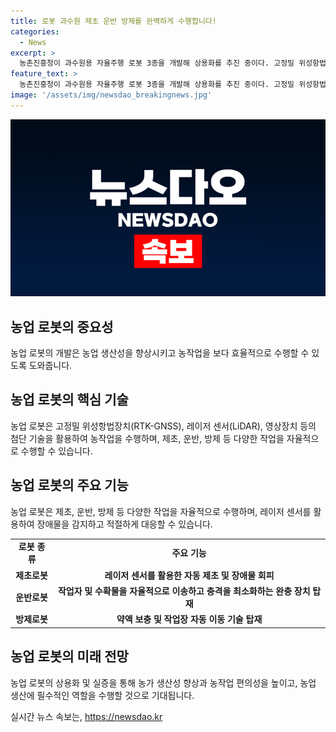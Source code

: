```yaml
---
title: 로봇 과수원 제초 운반 방제를 완벽하게 수행합니다!
categories:
  - News
excerpt: >
  농촌진흥청이 과수원용 자율주행 로봇 3종을 개발해 상용화를 추진 중이다. 고정밀 위성항법장치와 레이저 센서 등을 이용하여 제초, 운반, 방제 작업을 수행하는 이 로봇들은 장애물 감지와 셔틀 기능 등을 갖추고, 앞으로는 로봇 간 연계 작업에 활용할 계획이다. 이를 통해 농업 생산성 향상과 안전사고 최소화를 위해 2027년까지 현장 실증을 진행할 예정이며, 농가에 로봇을 보급하여 농가 소득과 편의성을 향상시킬 것으로 기대된다.
feature_text: >
  농촌진흥청이 과수원용 자율주행 로봇 3종을 개발해 상용화를 추진 중이다. 고정밀 위성항법장치와 레이저 센서 등을 이용하여 제초, 운반, 방제 작업을 수행하는 이 로봇들은 장애물 감지와 셔틀 기능 등을 갖추고, 앞으로는 로봇 간 연계 작업에 활용할 계획이다. 이를 통해 농업 생산성 향상과 안전사고 최소화를 위해 2027년까지 현장 실증을 진행할 예정이며, 농가에 로봇을 보급하여 농가 소득과 편의성을 향상시킬 것으로 기대된다.
image: '/assets/img/newsdao_breakingnews.jpg'
---
```


<p><img src="/assets/img/newsdao_breakingnews.jpg" alt="bookingtag 속보" /></p>

<h2 data-ke-size="size26">농업 로봇의 중요성</h2>

<p data-ke-size="size16">농업 로봇의 개발은 농업 생산성을 향상시키고 농작업을 보다 효율적으로 수행할 수 있도록 도와줍니다.</p>

<h2 data-ke-size="size26">농업 로봇의 핵심 기술</h2>

<p data-ke-size="size16">농업 로봇은 고정밀 위성항법장치(RTK-GNSS), 레이저 센서(LiDAR), 영상장치 등의 첨단 기술을 활용하여 농작업을 수행하며, 제초, 운반, 방제 등 다양한 작업을 자율적으로 수행할 수 있습니다.</p>

<h2 data-ke-size="size26">농업 로봇의 주요 기능</h2>

<p data-ke-size="size16">농업 로봇은 제초, 운반, 방제 등 다양한 작업을 자율적으로 수행하며, 레이저 센서를 활용하여 장애물을 감지하고 적절하게 대응할 수 있습니다.</p>

<table>
    <tr>
        <td style="text-align: center; height: 17px;"><b>로봇 종류</b></td>
        <td style="text-align: center; height: 17px;"><b>주요 기능</b></td>
    </tr>
    <tr>
        <td style="text-align: center; height: 17px;"><b>제초로봇</b></td>
        <td style="text-align: center; height: 17px;"><b>레이저 센서를 활용한 자동 제초 및 장애물 회피</b></td>
    </tr>
    <tr>
        <td style="text-align: center; height: 17px;"><b>운반로봇</b></td>
        <td style="text-align: center; height: 17px;"><b>작업자 및 수확물을 자율적으로 이송하고 충격을 최소화하는 완충 장치 탑재</b></td>
    </tr>
    <tr>
        <td style="text-align: center; height: 17px;"><b>방제로봇</b></td>
        <td style="text-align: center; height: 17px;"><b>약액 보충 및 작업장 자동 이동 기술 탑재</b></td>
    </tr>
</table>

<h2 data-ke-size="size26">농업 로봇의 미래 전망</h2>

<p data-ke-size="size16">농업 로봇의 상용화 및 실증을 통해 농가 생산성 향상과 농작업 편의성을 높이고, 농업 생산에 필수적인 역할을 수행할 것으로 기대됩니다.</p>
실시간 뉴스 속보는, <a href="https://newsdao.kr" rel="dofollow">https://newsdao.kr</a>


